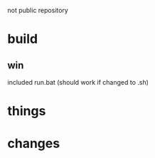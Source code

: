 not public repository

# build
## win
included run.bat (should work if changed to .sh)

# things

# changes
